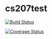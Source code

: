 # cs207test

[![Build Status](https://travis-ci.org/one-for-all/cs207test.svg?branch=master)](https://travis-ci.org/one-for-all/cs207test)

[![Coverage Status](https://coveralls.io/repos/github/dsondak/cs207testing/badge.svg?branch=master)](https://coveralls.io/github/dsondak/cs207testing?branch=master)

